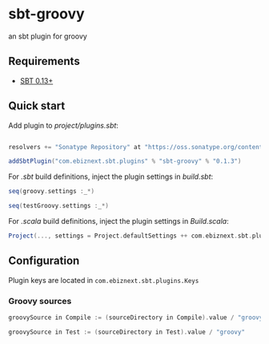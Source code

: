 sbt-groovy
==========

an sbt plugin for groovy

## Requirements

* [SBT 0.13+](http://www.scala-sbt.org/)


## Quick start

Add plugin to *project/plugins.sbt*:

```scala

resolvers += "Sonatype Repository" at "https://oss.sonatype.org/content/groups/public"

addSbtPlugin("com.ebiznext.sbt.plugins" % "sbt-groovy" % "0.1.3")
```

For *.sbt* build definitions, inject the plugin settings in *build.sbt*:

```scala
seq(groovy.settings :_*)

seq(testGroovy.settings :_*)
```

For *.scala* build definitions, inject the plugin settings in *Build.scala*:

```scala
Project(..., settings = Project.defaultSettings ++ com.ebiznext.sbt.plugins.GroovyPlugin.groovy.settings ++ com.ebiznext.sbt.plugins.GroovyPlugin.testGroovy.settings)
```

## Configuration

Plugin keys are located in `com.ebiznext.sbt.plugins.Keys`

### Groovy sources

```scala
groovySource in Compile := (sourceDirectory in Compile).value / "groovy"

groovySource in Test := (sourceDirectory in Test).value / "groovy"
```

